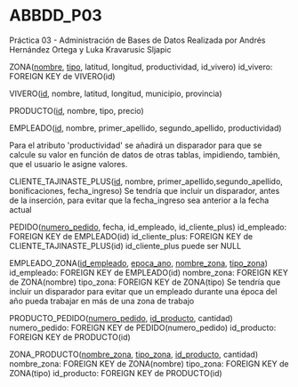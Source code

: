 # ABBDD_P03
Práctica 03 - Administración de Bases de Datos
Realizada por Andrés Hernández Ortega y Luka Kravarusic Sljapic



ZONA(<u>nombre</u>, <u>tipo</u>, latitud, longitud, productividad, id_vivero)
id_vivero: FOREIGN KEY de VIVERO(id)

VIVERO(<u>id</u>, nombre, latitud, longitud, municipio, provincia)



PRODUCTO(<u>id</u>, nombre, tipo, precio)



EMPLEADO(<u>id</u>, nombre, primer_apellido, segundo_apellido, productividad)

Para el atributo 'productividad' se añadirá un disparador para que se calcule su valor en función de datos de otras tablas, impidiendo, también, que el usuario le asigne valores.



CLIENTE_TAJINASTE_PLUS(<u>id</u>, nombre, primer_apellido,segundo_apellido, bonificaciones, fecha_ingreso)
Se tendría que incluir un disparador, antes de la inserción, para evitar que la fecha_ingreso sea anterior a la fecha actual

PEDIDO(<u>numero_pedido</u>, fecha, id_empleado, id_cliente_plus)
id_empleado: FOREIGN KEY de EMPLEADO(id)
id_cliente_plus: FOREIGN KEY de CLIENTE_TAJINASTE_PLUS(id)
id_cliente_plus puede ser NULL



EMPLEADO_ZONA(<u>id_empleado</u>, <u>epoca_ano</u>, <u>nombre_zona</u>, <u>tipo_zona</u>)
id_empleado: FOREIGN KEY de EMPLEADO(id)
nombre_zona: FOREIGN KEY de ZONA(nombre)
tipo_zona: FOREIGN KEY de ZONA(tipo)
Se tendría que incluir un disparador para evitar que un empleado durante una época del año pueda trabajar en más de una zona de trabajo



PRODUCTO_PEDIDO(<u>numero_pedido</u>, <u>id_producto</u>, cantidad)
numero_pedido: FOREIGN KEY de PEDIDO(numero_pedido)
id_producto: FOREIGN KEY de PRODUCTO(id)


ZONA_PRODUCTO(<u>nombre_zona</u>, <u>tipo_zona</u>, <u>id_producto</u>, cantidad)
nombre_zona: FOREIGN KEY de ZONA(nombre)
tipo_zona: FOREIGN KEY de ZONA(tipo)
id_producto: FOREIGN KEY de PRODUCTO(id)
